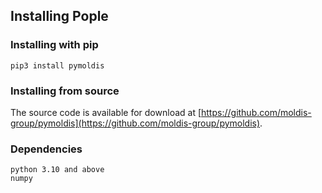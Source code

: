 
## Installing Pople

### Installing with pip
```
pip3 install pymoldis
```

### Installing from source

The source code is available for download at [https://github.com/moldis-group/pymoldis](https://github.com/moldis-group/pymoldis).

### Dependencies
```
python 3.10 and above
numpy
```


